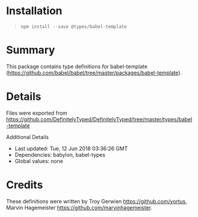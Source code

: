 # Installation
> `npm install --save @types/babel-template`

# Summary
This package contains type definitions for babel-template (https://github.com/babel/babel/tree/master/packages/babel-template).

# Details
Files were exported from https://github.com/DefinitelyTyped/DefinitelyTyped/tree/master/types/babel-template

Additional Details
 * Last updated: Tue, 12 Jun 2018 03:36:26 GMT
 * Dependencies: babylon, babel-types
 * Global values: none

# Credits
These definitions were written by Troy Gerwien <https://github.com/yortus>, Marvin Hagemeister <https://github.com/marvinhagemeister>.
